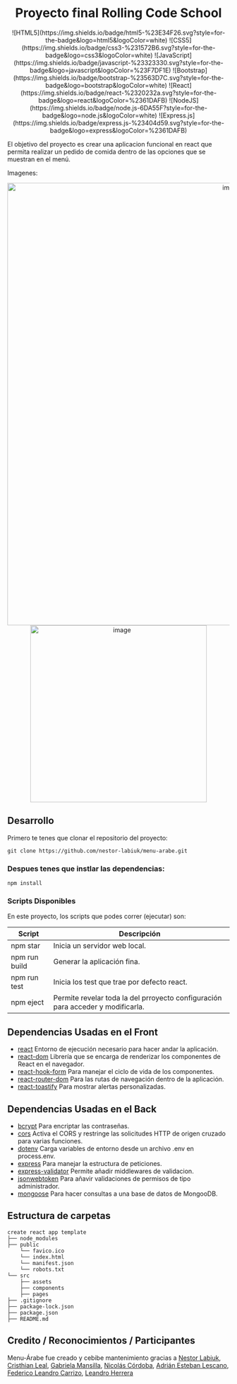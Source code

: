 <h1 align="center">
Proyecto final Rolling Code School
</h1>

<div align="center">
![HTML5](https://img.shields.io/badge/html5-%23E34F26.svg?style=for-the-badge&logo=html5&logoColor=white) ![CSS5](https://img.shields.io/badge/css3-%231572B6.svg?style=for-the-badge&logo=css3&logoColor=white) ![JavaScript](https://img.shields.io/badge/javascript-%23323330.svg?style=for-the-badge&logo=javascript&logoColor=%23F7DF1E) ![Bootstrap](https://img.shields.io/badge/bootstrap-%23563D7C.svg?style=for-the-badge&logo=bootstrap&logoColor=white) ![React](https://img.shields.io/badge/react-%2320232a.svg?style=for-the-badge&logo=react&logoColor=%2361DAFB) ![NodeJS](https://img.shields.io/badge/node.js-6DA55F?style=for-the-badge&logo=node.js&logoColor=white) ![Express.js](https://img.shields.io/badge/express.js-%23404d59.svg?style=for-the-badge&logo=express&logoColor=%2361DAFB) 
</div>

El objetivo del proyecto es crear una aplicacion funcional en react que permita realizar un pedido de comida dentro de las opciones que se muestran en el menú.

Imagenes:
<div align="center">
<img width="1000" alt="image" https://github.com/nestor-labiuk/menu-arabe/blob/develop/public/imgMD1.png>
<img width="400" alt="image" https://github.com/nestor-labiuk/menu-arabe/blob/develop/public/imgMD2.png>
</div>



## Desarrollo

Primero te tenes que clonar el repositorio del proyecto:
```
git clone https://github.com/nestor-labiuk/menu-arabe.git
```
### Despues tenes que instlar las dependencias: 
```
npm install 
```
### Scripts Disponibles

En este proyecto, los scripts que podes correr (ejecutar) son:

| Script        | Descripción                                         |
| ------------- | --------------------------------------------------- |
| npm star      | Inicia un servidor web local.                       |
| npm run build | Generar la aplicación fina.                         |    
| npm run test  | Inicia los test que trae por defecto react.         |
| npm eject     | Permite revelar toda la del prroyecto configuración para acceder y modificarla. |


## Dependencias Usadas en el Front
 - [react](https://es.react.dev/) Entorno de ejecución necesario para hacer andar la aplicación.
 - [react-dom](https://es.legacy.reactjs.org/) Librería que se encarga de renderizar los componentes de React en el navegador.
 - [react-hook-form](https://react-hook-form.com/) Para manejar el ciclo de vida de los componentes.
 - [react-router-dom](https://reactrouter.com/en/main) Para las rutas de navegación dentro de la aplicación.
 - [react-toastify](https://www.npmjs.com/package/react-toastify) Para mostrar alertas personalizadas.
    
## Dependencias Usadas en el Back

- [bcrypt](https://www.npmjs.com/package/bcrypt) Para encriptar las contraseñas.
- [cors](https://www.npmjs.com/package/cors) Activa el CORS y restringe las solicitudes HTTP de origen cruzado para varias funciones.  
- [dotenv](https://www.npmjs.com/package/dotenv) Carga variables de entorno desde un archivo .env en process.env.
- [express](https://www.npmjs.com/package/express) Para manejar la estructura de peticiones.
- [express-validator](https://www.npmjs.com/package/express-validator) Permite añadir middlewares de validacion.
- [jsonwebtoken](https://www.npmjs.com/package/jsonwebtoken) Para añavir validaciones de permisos de tipo administrador.
- [mongoose](https://www.npmjs.com/package/mongoose) Para hacer consultas a una base de datos de MongooDB.

## Estructura de carpetas

```
create react app template
├── node_modules
├── public
    └── favico.ico
    └── index.html
    └── manifest.json
    └── robots.txt
└── src
    ├── assets
    ├── components
    ├── pages
├── .gitignore
├── package-lock.json
├── package.json
├── README.md
```
    
## Credito / Reconocimientos / Participantes

Menu-Árabe fue creado y cebibe mantenimiento gracias a [Nestor Labiuk](https://github.com/nestor-labiuk), [Cristhian Leal](https://github.com/CristhianLeal), [Gabriela Mansilla](https://github.com/GabrielaMansilla), [Nicolás Córdoba](https://github.com/NicoCordobaDev), [Adrián Esteban Lescano](https://github.com/AdrianMilo), [Federico Leandro Carrizo](https://github.com/FedeLeanCarrizo), [Leandro Herrera](https://github.com/qpmjcv)


